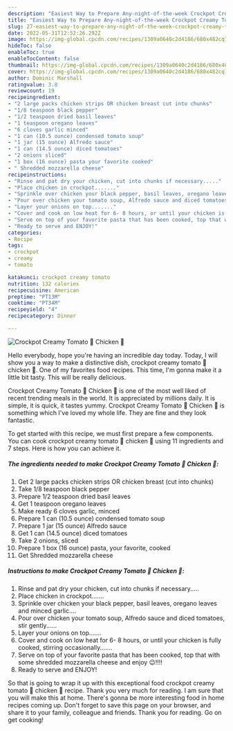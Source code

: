 ```yaml
---
description: "Easiest Way to Prepare Any-night-of-the-week Crockpot Creamy Tomato 🍅 Chicken 🐔"
title: "Easiest Way to Prepare Any-night-of-the-week Crockpot Creamy Tomato 🍅 Chicken 🐔"
slug: 27-easiest-way-to-prepare-any-night-of-the-week-crockpot-creamy-tomato-chicken
date: 2022-05-31T12:52:26.292Z
image: https://img-global.cpcdn.com/recipes/1309a0640c2d4186/680x482cq70/crockpot-creamy-tomato-chicken-recipe-main-photo.jpg
hideToc: false
enableToc: true
enableTocContent: false
thumbnail: https://img-global.cpcdn.com/recipes/1309a0640c2d4186/680x482cq70/crockpot-creamy-tomato-chicken-recipe-main-photo.jpg
cover: https://img-global.cpcdn.com/recipes/1309a0640c2d4186/680x482cq70/crockpot-creamy-tomato-chicken-recipe-main-photo.jpg
author: Dominic Marshall
ratingvalue: 3.8
reviewcount: 19
recipeingredient:
- "2 large packs chicken strips OR chicken breast cut into chunks"
- "1/8 teaspoon black pepper"
- "1/2 teaspoon dried basil leaves"
- "1 teaspoon oregano leaves"
- "6 cloves garlic minced"
- "1 can (10.5 ounce) condensed tomato soup"
- "1 jar (15 ounce) Alfredo sauce"
- "1 can (14.5 ounce) diced tomatoes"
- "2 onions sliced"
- "1 box (16 ounce) pasta your favorite cooked"
- " Shredded mozzarella cheese"
recipeinstructions:
- "Rinse and pat dry your chicken, cut into chunks if necessary....."
- "Place chicken in crockpot......."
- "Sprinkle over chicken your black pepper, basil leaves, oregano leaves and minced garlic...."
- "Pour over chicken your tomato soup, Alfredo sauce and diced tomatoes, stir gently......"
- "Layer your onions on top......."
- "Cover and cook on low heat for 6- 8 hours, or until your chicken is fully cooked, stirring occasionally......."
- "Serve on top of your favorite pasta that has been cooked, top that with some shredded mozzarella cheese and enjoy 😉!!!!"
- "Ready to serve and ENJOY!"
categories:
- Recipe
tags:
- crockpot
- creamy
- tomato

katakunci: crockpot creamy tomato 
nutrition: 132 calories
recipecuisine: American
preptime: "PT13M"
cooktime: "PT34M"
recipeyield: "4"
recipecategory: Dinner

---
```



![Crockpot Creamy Tomato 🍅 Chicken 🐔](https://img-global.cpcdn.com/recipes/1309a0640c2d4186/680x482cq70/crockpot-creamy-tomato-chicken-recipe-main-photo.jpg)

Hello everybody, hope you're having an incredible day today. Today, I will show you a way to make a distinctive dish, crockpot creamy tomato 🍅 chicken 🐔. One of my favorites food recipes. This time, I'm gonna make it a little bit tasty. This will be really delicious.



Crockpot Creamy Tomato 🍅 Chicken 🐔 is one of the most well liked of recent trending meals in the world. It is appreciated by millions daily. It is simple, it is quick, it tastes yummy. Crockpot Creamy Tomato 🍅 Chicken 🐔 is something which I've loved my whole life. They are fine and they look fantastic.


To get started with this recipe, we must first prepare a few components. You can cook crockpot creamy tomato 🍅 chicken 🐔 using 11 ingredients and 7 steps. Here is how you can achieve it.

<!--inarticleads1-->

##### The ingredients needed to make Crockpot Creamy Tomato 🍅 Chicken 🐔:

1. Get 2 large packs chicken strips OR chicken breast (cut into chunks)
1. Take 1/8 teaspoon black pepper
1. Prepare 1/2 teaspoon dried basil leaves
1. Get 1 teaspoon oregano leaves
1. Make ready 6 cloves garlic, minced
1. Prepare 1 can (10.5 ounce) condensed tomato soup
1. Prepare 1 jar (15 ounce) Alfredo sauce
1. Get 1 can (14.5 ounce) diced tomatoes
1. Take 2 onions, sliced
1. Prepare 1 box (16 ounce) pasta, your favorite, cooked
1. Get  Shredded mozzarella cheese




<!--inarticleads2-->

##### Instructions to make Crockpot Creamy Tomato 🍅 Chicken 🐔:

1. Rinse and pat dry your chicken, cut into chunks if necessary.....
1. Place chicken in crockpot.......
1. Sprinkle over chicken your black pepper, basil leaves, oregano leaves and minced garlic....
1. Pour over chicken your tomato soup, Alfredo sauce and diced tomatoes, stir gently......
1. Layer your onions on top.......
1. Cover and cook on low heat for 6- 8 hours, or until your chicken is fully cooked, stirring occasionally.......
1. Serve on top of your favorite pasta that has been cooked, top that with some shredded mozzarella cheese and enjoy 😉!!!!
1. Ready to serve and ENJOY!



So that is going to wrap it up with this exceptional food crockpot creamy tomato 🍅 chicken 🐔 recipe. Thank you very much for reading. I am sure that you will make this at home. There's gonna be more interesting food in home recipes coming up. Don't forget to save this page on your browser, and share it to your family, colleague and friends. Thank you for reading. Go on get cooking!
